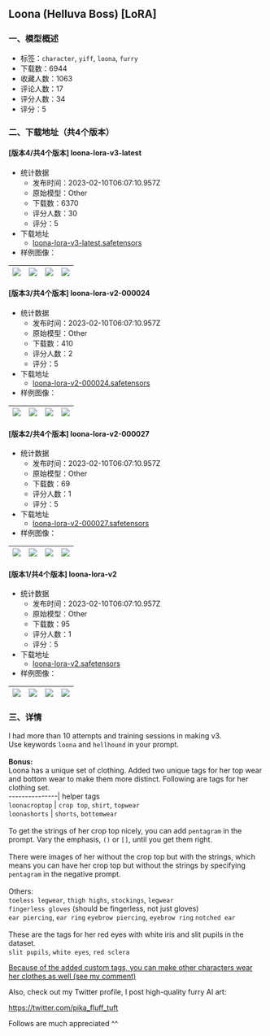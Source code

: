 ## Loona (Helluva Boss) [LoRA]
### 一、模型概述

- 标签：`character`, `yiff`, `loona`, `furry`
- 下载数：6944
- 收藏人数：1063
- 评论人数：17
- 评分人数：34
- 评分：5

### 二、下载地址（共4个版本）

#### [版本4/共4个版本] loona-lora-v3-latest

- 统计数据
  - 发布时间：2023-02-10T06:07:10.957Z
  - 原始模型：Other
  - 下载数：6370
  - 评分人数：30
  - 评分：5
- 下载地址
  - [loona-lora-v3-latest.safetensors](https://civitai.com/api/download/models/9149)
- 样例图像：

| <img src="https://image.civitai.com/xG1nkqKTMzGDvpLrqFT7WA/a57ecfad-bf6b-4ad3-596d-0850bb39f600/width=450/87748.jpeg" /> | <img src="https://image.civitai.com/xG1nkqKTMzGDvpLrqFT7WA/ed277e1d-f594-448b-a75c-2dd024e60700/width=450/87747.jpeg" /> | <img src="https://image.civitai.com/xG1nkqKTMzGDvpLrqFT7WA/69225a66-600a-41ba-6c3a-270790349e00/width=450/87746.jpeg" /> | <img src="https://image.civitai.com/xG1nkqKTMzGDvpLrqFT7WA/472610ff-a66e-4d6c-b7ec-9add7d07bb00/width=450/87745.jpeg" /> |
| ---- | ---- | ---- | ---- |

#### [版本3/共4个版本] loona-lora-v2-000024

- 统计数据
  - 发布时间：2023-02-10T06:07:10.957Z
  - 原始模型：Other
  - 下载数：410
  - 评分人数：2
  - 评分：5
- 下载地址
  - [loona-lora-v2-000024.safetensors](https://civitai.com/api/download/models/7762)
- 样例图像：

| <img src="https://image.civitai.com/xG1nkqKTMzGDvpLrqFT7WA/5bf6ab29-d5cf-46e3-6d11-ec707c511700/width=450/73034.jpeg" /> | <img src="https://image.civitai.com/xG1nkqKTMzGDvpLrqFT7WA/532817ed-5e1a-4712-9af6-3157afd6e600/width=450/72996.jpeg" /> | <img src="https://image.civitai.com/xG1nkqKTMzGDvpLrqFT7WA/75ebd6e2-42c3-4679-fba0-4df620114200/width=450/72995.jpeg" /> | <img src="https://image.civitai.com/xG1nkqKTMzGDvpLrqFT7WA/52704678-0bdc-4be4-90ad-60b31a3f6100/width=450/73033.jpeg" /> |
| ---- | ---- | ---- | ---- |

#### [版本2/共4个版本] loona-lora-v2-000027

- 统计数据
  - 发布时间：2023-02-10T06:07:10.957Z
  - 原始模型：Other
  - 下载数：69
  - 评分人数：1
  - 评分：5
- 下载地址
  - [loona-lora-v2-000027.safetensors](https://civitai.com/api/download/models/7763)
- 样例图像：

| <img src="https://image.civitai.com/xG1nkqKTMzGDvpLrqFT7WA/be639832-b20e-4c41-0280-f85f2fa6ca00/width=450/73002.jpeg" /> | <img src="https://image.civitai.com/xG1nkqKTMzGDvpLrqFT7WA/88cfe042-22c0-42f9-4a62-7e420f2bca00/width=450/73001.jpeg" /> | <img src="https://image.civitai.com/xG1nkqKTMzGDvpLrqFT7WA/427593e1-7ed4-4827-67a6-118d1adf4300/width=450/73000.jpeg" /> | <img src="https://image.civitai.com/xG1nkqKTMzGDvpLrqFT7WA/0d3d2247-405a-4ea2-3451-45ac56f86a00/width=450/72999.jpeg" /> |
| ---- | ---- | ---- | ---- |

#### [版本1/共4个版本] loona-lora-v2

- 统计数据
  - 发布时间：2023-02-10T06:07:10.957Z
  - 原始模型：Other
  - 下载数：95
  - 评分人数：1
  - 评分：5
- 下载地址
  - [loona-lora-v2.safetensors](https://civitai.com/api/download/models/7764)
- 样例图像：

| <img src="https://image.civitai.com/xG1nkqKTMzGDvpLrqFT7WA/4032c209-c11d-4863-4f13-e6c0c8040f00/width=450/73008.jpeg" /> | <img src="https://image.civitai.com/xG1nkqKTMzGDvpLrqFT7WA/52da0095-7142-43fd-2d7a-e17377a29f00/width=450/73007.jpeg" /> | <img src="https://image.civitai.com/xG1nkqKTMzGDvpLrqFT7WA/5c70cbc0-d7ad-4170-92d1-e895ff9d1f00/width=450/73006.jpeg" /> | <img src="https://image.civitai.com/xG1nkqKTMzGDvpLrqFT7WA/870914d9-b9ae-4fd3-fe59-b52145947e00/width=450/73005.jpeg" /> |
| ---- | ---- | ---- | ---- |


### 三、详情
<p>I had more than 10 attempts and training sessions in making v3.<br />Use keywords <code>loona</code> and <code>hellhound</code> in your prompt.<br /><br /><strong>Bonus:</strong><br />Loona has a unique set of clothing. Added two unique tags for her top wear and bottom wear to make them more distinct. Following are tags for her clothing set.<br />---------------| helper tags<br /><code>loonacroptop</code> | <code>crop top</code>, <code>shirt</code>, <code>topwear</code><br /><code>loonashorts</code> | <code>shorts</code>, <code>bottomwear</code><br /><br />To get the strings of her crop top nicely, you can add <code>pentagram</code> in the prompt. Vary the emphasis, <code>()</code> or <code>[]</code>, until you get them right.<br /><br />There were images of her without the crop top but with the strings, which means you can have her crop top but without the strings by specifying <code>pentagram</code> in the negative prompt.<br /><br />Others:<br /><code>toeless legwear</code>, <code>thigh highs</code>, <code>stockings</code>, <code>legwear</code><br /><code>fingerless gloves</code> (should be fingerless, not just gloves)<br /><code>ear piercing</code>, <code>ear ring</code> <code>eyebrow piercing</code>, <code>eyebrow ring</code> <code>notched ear</code><br /><br />These are the tags for her red eyes with white iris and slit pupils in the dataset.<br /><code>slit pupils</code>, <code>white eyes</code>, <code>red sclera</code></p><p></p><p><u>Because of the added custom tags, you can make other characters wear her clothes as well (see my comment)</u></p><p></p><p>Also, check out my Twitter profile, I post high-quality furry AI art:</p><p><a target="_blank" rel="ugc" href="https://twitter.com/pika_fluff_tuft"><u>https://twitter.com/pika_fluff_tuft</u></a></p><p>Follows are much appreciated ^^</p>